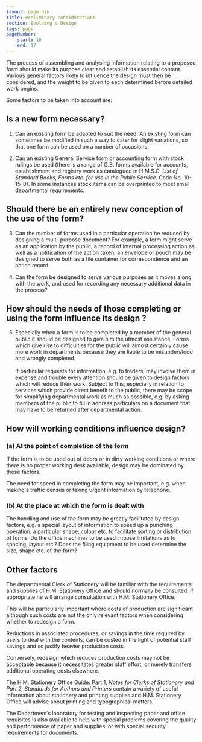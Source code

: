 ```yaml
---
layout: page.njk
title: Preliminary considerations
section: Evolving a Design
tags: page
pageNumber:
    start: 16
    end: 17
---
```


<span class="lead-word">The</span> process of assembling and analysing information relating to a proposed form should make its purpose clear and establish its essential content. Various general factors likely to influence the design must then be considered, and the weight to be given to each determined before detailed work begins.

Some factors to be taken into account are:

## Is a new form necessary?

1. Can an existing form be adapted to suit the need. An existing form can sometimes be modified in such a way to cater for slight variations, so that one form can be used on a number of occasions.

2. Can an existing General Service form or accounting form with stock rulings be used (there is a range of G.S. forms available for accounts, establishment and registry work as catalogued in H.M.S.O. *List of Standard Books, Forms etc. for use in the Public Service.* Code No. 10-15-0). In some instances stock items can be overprinted to meet small departmental requirements.

## Should there be an entirely new conception of the use of the form?

3. Can the number of forms used in a particular operation be reduced by designing a multi-purpose document? For example, a form might serve as an application by the public, a record of internal processing action as well as a notification of the action taken; an envelope or pouch may be designed to serve both as a file container for correspondence and an action record.

4. Can the form be designed to serve various purposes as it moves along with the work, and used for recording any necessary additional data in the process?

## How should the needs of those completing or using the form influence its design ?

5. Especially when a form is to be completed by a member of the general public it should be designed to give him the utmost assistance. Forms which give rise to difficulties for the public will almost certainly cause more work in departments because they are liable to be misunderstood and wrongly completed.
<br/><br/>
If particular requests for information, e.g. to traders, may involve them in expense and trouble every attention should be given to design factors which will reduce their work. Subject to this, especially in relation to services which provide direct benefit to the public, there may be scope for simplifying departmental work as much as possible, e.g. by asking members of the public to fill in address particulars on a document that may have to be returned after departmental action.

## How will working conditions influence design?

### (a) At the point of completion of the form

If the form is to be used out of doors or in dirty working conditions or where there is no proper working desk available, design may be dominated by these factors.

The need for speed in completing the form may be important, e.g. when making a traffic census or taking urgent information by telephone.

### (b) At the place at which the form is dealt with

The handling and use of the form may be greatly facilitated by design factors, e.g. a special layout of information to speed up a punching operation, a particular shape, colour etc. to facilitate sorting or distribution of forms. Do the office machines to be used impose limitations as to spacing, layout etc.? Does the filing equipment to be used determine the size, shape etc. of the form?

## Other factors

The departmental Clerk of Stationery will be familiar with the requirements and supplies of H.M. Stationery Office and should normally be consulted; if appropriate he will arrange consultation with H.M. Stationery Office.

This will be particularly important where costs of production are significant although such costs are not the only relevant factors when considering whether to redesign a form.

Reductions in associated procedures, or savings in the time required by users to deal with the contents, can be costed in the light of potential staff savings and so justify heavier production costs.

Conversely, redesign which reduces production costs may not be acceptable because it necessitates greater staff effort, or merely transfers additional operating costs elsewhere.

The H.M. Stationery Office Guide: Part 1, *Notes for Clerks of Stationery and Part 2, Standards for Authors and Printers* contain a variety of useful information about stationery and printing supplies and H.M. Stationery Office will advise about printing and typographical matters.

The Department’s laboratory for testing and inspecting paper and office requisites is also available to help with special problems covering the quality and performance of paper and supplies, or with special security requirements for documents.
